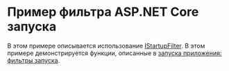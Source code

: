 # <a name="aspnet-core-startup-filter-sample"></a>Пример фильтра ASP.NET Core запуска

В этом примере описывается использование [IStartupFilter](https://docs.microsoft.com/en-us/dotnet/api/microsoft.aspnetcore.hosting.istartupfilter). В этом примере демонстрируется функции, описанные в [запуска приложения: фильтры запуска](https://docs.microsoft.com/aspnet/core/fundamentals/startup#startup-filters).
